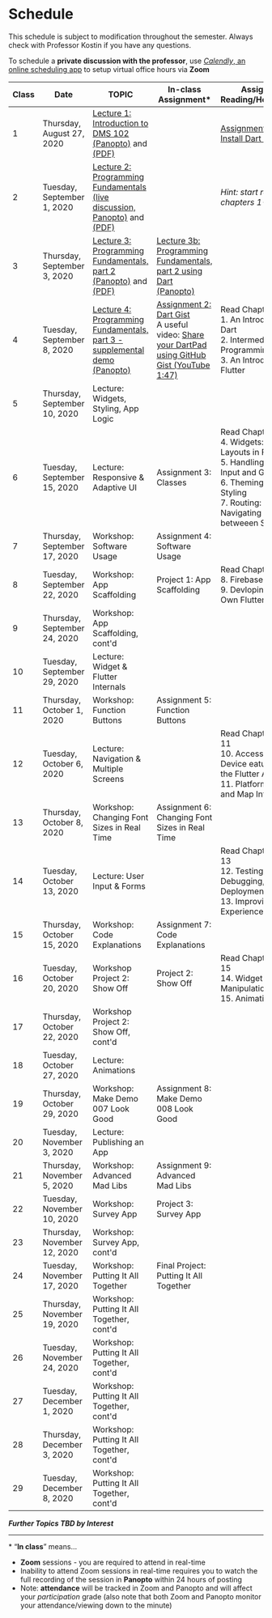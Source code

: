 # Schedule
This schedule is subject to modification throughout the semester. Always check with Professor Kostin if you have any questions.

To schedule a **private discussion with the professor**, use [*Calendly*, an online scheduling app](https://calendly.com/rkostin) to setup virtual office hours via **Zoom**

| Class | Date                         | TOPIC                                                        | In-class Assignment*                                         | Assigned Reading/Homework                                    |
| ----- | ---------------------------- | ------------------------------------------------------------ | ------------------------------------------------------------ | ------------------------------------------------------------ |
| 1     | Thursday, August 27, 2020    | [Lecture 1: Introduction to DMS 102 (Panopto)](https://rochester.hosted.panopto.com/Panopto/Pages/Viewer.aspx?id=45909f0f-ef3d-4bc5-b626-ac220111be7b) and [(PDF)](01-intro/intro-dms102.pdf) |                                                              | [Assignment 1: Install Dart & Flutter](assignment01-install/instructions.md) |
| 2     | Tuesday, September 1, 2020   | [Lecture 2: Programming Fundamentals (live discussion, Panopto)](https://rochester.hosted.panopto.com/Panopto/Pages/Viewer.aspx?id=b644f288-1c61-4024-951a-ac29017c4967) and [(PDF)](02-programming-fundamentals1/programming-fundamentals1.pdf) |                                                              | *Hint: start reading chapters 1-3*                           |
| 3     | Thursday, September 3, 2020  | [Lecture 3: Programming Fundamentals, part 2 (Panopto)](https://rochester.hosted.panopto.com/Panopto/Pages/Viewer.aspx?id=c3fef8aa-dfbb-4f93-ab8a-ac2b00fbcd27) and [(PDF)](03-programming-fundamentals2/programming-fundamentals2.pdf) | [Lecture 3b: Programming Fundamentals, part 2 using Dart (Panopto)](https://rochester.hosted.panopto.com/Panopto/Pages/Viewer.aspx?id=547d735b-6e9f-4556-bb60-ac2b01641ecd) |                                                              |
| 4     | Tuesday, September 8, 2020   | [Lecture 4: Programming Fundamentals, part 3 - supplemental demo (Panopto)](https://rochester.hosted.panopto.com/Panopto/Pages/Viewer.aspx?id=7aa16050-2ea3-42e4-9d47-ac2d00d648d0) | [Assignment 2: Dart Gist](assignment02-dart-gist/instructions.md)<br>A useful video: [Share your DartPad using GitHub Gist (YouTube 1:47)](https://youtu.be/2Lh7TslkkKU) | Read Chapters 1-3<br>1. An Introduction to Dart<br>2. Intermediate Dart Programming<br>3. An Introduction to Flutter |
| 5     | Thursday, September 10, 2020 | Lecture: Widgets, Styling, App Logic                         |                                                              |                                                              |
| 6     | Tuesday, September 15, 2020  | Lecture: Responsive &  Adaptive UI                           | Assignment 3: Classes                                        | Read Chapters 4-7<br>4. Widgets: Building Layouts in Flutter<br>5. Handling User Input and Gestures<br>6. Theming and Styling<br>7. Routing: Navigating betweeen Screens |
| 7     | Thursday, September 17, 2020 | Workshop: Software  Usage                                    | Assignment 4: Software Usage                                 |                                                              |
| 8     | Tuesday, September 22, 2020  | Workshop: App  Scaffolding                                   | Project 1: App Scaffolding                                   | Read Chapters 8-9<br>8. Firebase Plugins<br>9. Devloping Your Own Flutter Plugin |
| 9     | Thursday, September 24, 2020 | Workshop: App Scaffolding, cont'd                            |                                                              |                                                              |
| 10    | Tuesday, September 29, 2020  | Lecture: Widget & Flutter Internals                          |                                                              |                                                              |
| 11    | Thursday, October 1, 2020    | Workshop: Function  Buttons                                  | Assignment 5: Function Buttons                               |                                                              |
| 12    | Tuesday, October 6, 2020     | Lecture: Navigation &  Multiple Screens                      |                                                              | Read Chapters 10-11<br>10. Accessing Device eatures from the Flutter App<br>11. Platform Views and Map Integration |
| 13    | Thursday, October 8, 2020    | Workshop: Changing  Font Sizes in Real Time                  | Assignment 6: Changing Font  Sizes in Real Time              |                                                              |
| 14    | Tuesday, October 13, 2020    | Lecture: User Input &  Forms                                 |                                                              | Read Chapters 12-13<br>12. Testing, Debugging, and Deployment<br>13. Improving User Experience |
| 15    | Thursday, October 15, 2020   | Workshop: Code  Explanations                                 | Assignment 7: Code Explanations                              |                                                              |
| 16    | Tuesday, October 20, 2020    | Workshop Project 2: Show Off                                 | Project 2: Show Off                                          | Read Chapters 14-15<br>14. Widget Graphic Manipulations<br>15. Animations |
| 17    | Thursday, October 22, 2020   | Workshop Project 2: Show Off,  cont'd                        |                                                              |                                                              |
| 18    | Tuesday, October 27, 2020    | Lecture: Animations                                          |                                                              |                                                              |
| 19    | Thursday, October 29, 2020   | Workshop: Make Demo  007 Look Good                           | Assignment 8: Make Demo 008 Look  Good                       |                                                              |
| 20    | Tuesday, November 3, 2020    | Lecture: Publishing an App                                   |                                                              |                                                              |
| 21    | Thursday, November 5, 2020   | Workshop: Advanced  Mad Libs                                 | Assignment 9: Advanced Mad Libs                              |                                                              |
| 22    | Tuesday, November 10, 2020   | Workshop: Survey App                                         | Project 3: Survey App                                        |                                                              |
| 23    | Thursday, November 12, 2020  | Workshop: Survey App,  cont'd                                |                                                              |                                                              |
| 24    | Tuesday, November 17, 2020   | Workshop: Putting It All Together                            | Final Project: Putting It All  Together                      |                                                              |
| 25    | Thursday, November 19, 2020  | Workshop: Putting It All Together, cont'd                    |                                                              |                                                              |
| 26    | Tuesday, November 24, 2020   | Workshop: Putting It All Together, cont'd                    |                                                              |                                                              |
| 27    | Tuesday, December 1, 2020    | Workshop: Putting It All Together, cont'd                    |                                                              |                                                              |
| 28    | Thursday, December 3, 2020   | Workshop: Putting It All Together, cont'd                    |                                                              |                                                              |
| 29    | Tuesday, December 8, 2020    | Workshop: Putting It All Together, cont'd                    |                                                              |                                                              |

***Further Topics TBD by Interest***

<hr>


\* “**In class**” means…

- **Zoom** sessions - you are required to attend in real-time
- Inability to attend Zoom sessions in real-time requires you to watch the full recording of the session in **Panopto** within 24 hours of posting
- Note: **attendance** will be tracked in Zoom and Panopto and will affect your *participation* grade (also note that both Zoom and Panopto monitor your attendance/viewing down to the minute)